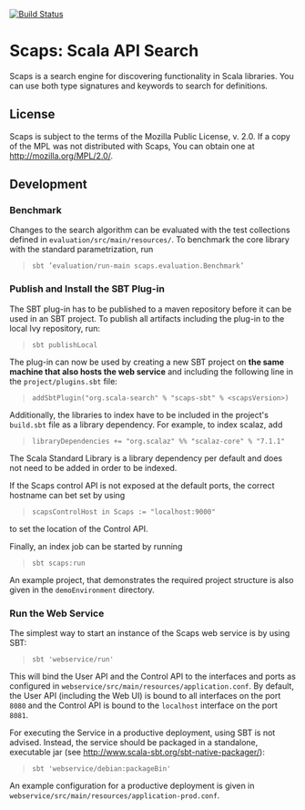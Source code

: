 [![Build Status](https://travis-ci.org/scala-search/scaps.svg?branch=master)](https://travis-ci.org/scala-search/scaps)

# Scaps: Scala API Search

Scaps is a search engine for discovering functionality in Scala libraries. You can use both type signatures and keywords to search for definitions.

## License

Scaps is subject to the terms of the Mozilla Public License, v. 2.0. If a copy of the MPL was not distributed with Scaps, You can obtain one at http://mozilla.org/MPL/2.0/.

## Development

### Benchmark

Changes to the search algorithm can be evaluated with the test collections defined in `evaluation/src/main/resources/`. To benchmark the core library with the standard parametrization, run

> `sbt ’evaluation/run-main scaps.evaluation.Benchmark’`

### Publish and Install the SBT Plug-in

The SBT plug-in has to be published to a maven repository before it can be used in an SBT project. To publish all artifacts including the plug-in to the local Ivy repository, run:

> `sbt publishLocal`

The plug-in can now be used by creating a new SBT project on **the same machine that also hosts the web service** and including the following line in the `project/plugins.sbt` file:

> `addSbtPlugin("org.scala-search" % "scaps-sbt" % <scapsVersion>)`

Additionally, the libraries to index have to be included in the project's `build.sbt` file as a library dependency. For example, to index scalaz, add

> `libraryDependencies += "org.scalaz" %% "scalaz-core" % "7.1.1"`

The Scala Standard Library is a library dependency per default and does not need to be added in order to be indexed.

If the Scaps control API is not exposed at the default ports, the correct hostname can bet set by using

> `scapsControlHost in Scaps := "localhost:9000"`

to set the location of the Control API.

Finally, an index job can be started by running

> `sbt scaps:run`

An example project, that demonstrates the required project structure is also given in the `demoEnvironment` directory.

### Run the Web Service

The simplest way to start an instance of the Scaps web service is by using SBT:

> `sbt 'webservice/run'`

This will bind the User API and the Control API to the interfaces and ports as configured in `webservice/src/main/resources/application.conf`. By default, the User API (including the Web UI) is bound to all interfaces on the port `8080` and the Control API is bound to the `localhost` interface on the port `8081`.

For executing the Service in a productive deployment, using SBT is not advised. Instead, the service should be packaged in a standalone, executable jar (see http://www.scala-sbt.org/sbt-native-packager/):

> `sbt 'webservice/debian:packageBin'`

An example configuration for a productive deployment is given in `webservice/src/main/resources/application-prod.conf`.